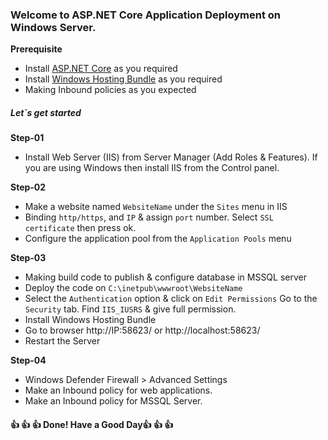 ### Welcome to ASP.NET Core Application Deployment on Windows Server.

**Prerequisite**
- Install [ASP.NET Core](https://dotnet.microsoft.com/en-us/download/dotnet/6.0) as you required
- Install [Windows Hosting Bundle](https://dotnet.microsoft.com/en-us/download/dotnet/thank-you/runtime-aspnetcore-6.0.32-windows-x64-installer) as you required
- Making Inbound policies as you expected

##### Let`s get started

**Step-01**
- Install Web Server (IIS) from Server Manager (Add Roles & Features). If you are using Windows then install IIS from the Control panel.

**Step-02**
- Make a website named `WebsiteName` under the `Sites` menu in IIS
- Binding `http/https`, and `IP` & assign `port` number. Select `SSL certificate` then press ok.
- Configure the application pool from the `Application Pools` menu

**Step-03**
- Making build code to publish & configure database in MSSQL server
- Deploy the code on `C:\inetpub\wwwroot\WebsiteName`
- Select the `Authentication` option & click on `Edit Permissions` Go to the `Security` tab. Find `IIS_IUSRS` & give full permission.
- Install Windows Hosting Bundle
- Go to browser http://IP:58623/ or http://localhost:58623/
- Restart the Server

**Step-04**
- Windows Defender Firewall > Advanced Settings
- Make an Inbound policy for web applications.
- Make an Inbound policy for MSSQL Server.

#### 👍 👍 👍 Done! Have a Good Day👍 👍 👍
